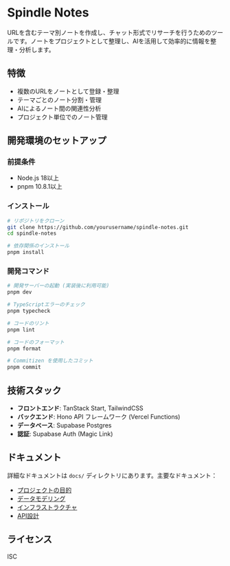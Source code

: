 # Spindle Notes

URLを含むテーマ別ノートを作成し、チャット形式でリサーチを行うためのツールです。ノートをプロジェクトとして整理し、AIを活用して効率的に情報を整理・分析します。

## 特徴

- 複数のURLをノートとして登録・整理
- テーマごとのノート分割・管理
- AIによるノート間の関連性分析
- プロジェクト単位でのノート管理

## 開発環境のセットアップ

### 前提条件

- Node.js 18以上
- pnpm 10.8.1以上

### インストール

```bash
# リポジトリをクローン
git clone https://github.com/yourusername/spindle-notes.git
cd spindle-notes

# 依存関係のインストール
pnpm install
```

### 開発コマンド

```bash
# 開発サーバーの起動 (実装後に利用可能)
pnpm dev

# TypeScriptエラーのチェック
pnpm typecheck

# コードのリント
pnpm lint

# コードのフォーマット
pnpm format

# Commitizen を使用したコミット
pnpm commit
```

## 技術スタック

- **フロントエンド**: TanStack Start, TailwindCSS
- **バックエンド**: Hono API フレームワーク (Vercel Functions)
- **データベース**: Supabase Postgres
- **認証**: Supabase Auth (Magic Link)

## ドキュメント

詳細なドキュメントは `docs/` ディレクトリにあります。主要なドキュメント：

- [プロジェクトの目的](docs/01_purpose.md)
- [データモデリング](docs/02_data_modeling.md)
- [インフラストラクチャ](docs/03_infrastructure.md)
- [API設計](docs/04_api_design.md)

## ライセンス

ISC